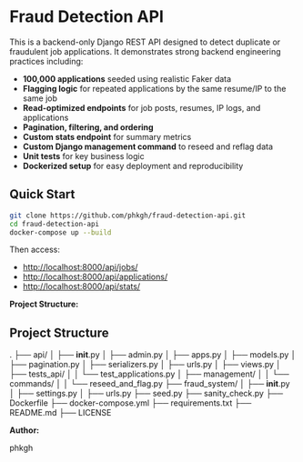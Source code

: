 # Fraud Detection API

This is a backend-only Django REST API designed to detect duplicate or fraudulent job applications. It demonstrates strong backend engineering practices including:

- **100,000 applications** seeded using realistic Faker data
- **Flagging logic** for repeated applications by the same resume/IP to the same job
- **Read-optimized endpoints** for job posts, resumes, IP logs, and applications
- **Pagination, filtering, and ordering**
- **Custom stats endpoint** for summary metrics
- **Custom Django management command** to reseed and reflag data
- **Unit tests** for key business logic
- **Dockerized setup** for easy deployment and reproducibility

## Quick Start

```bash
git clone https://github.com/phkgh/fraud-detection-api.git
cd fraud-detection-api
docker-compose up --build
```

Then access:

- [http://localhost:8000/api/jobs/](http://localhost:8000/api/jobs/)
- [http://localhost:8000/api/applications/](http://localhost:8000/api/applications/)
- [http://localhost:8000/api/stats/](http://localhost:8000/api/stats/)

**Project Structure:**

## Project Structure

.
├── api/
 │   ├── **init**.py
 │   ├── admin.py
 │   ├── apps.py
 │   ├── models.py
 │   ├── pagination.py
 │   ├── serializers.py
 │   ├── urls.py
 │   ├── views.py
 │   ├── tests_api/
 │   │   └── test_applications.py
 │   ├── management/
 │   │   └── commands/
 │   │       └── reseed_and_flag.py
├── fraud_system/
 │   ├── **init**.py
 │   ├── settings.py
 │   ├── urls.py
├── seed.py
├── sanity_check.py
├── Dockerfile
├── docker-compose.yml
├── requirements.txt
├── README.md
├── LICENSE

**Author:**

phkgh
